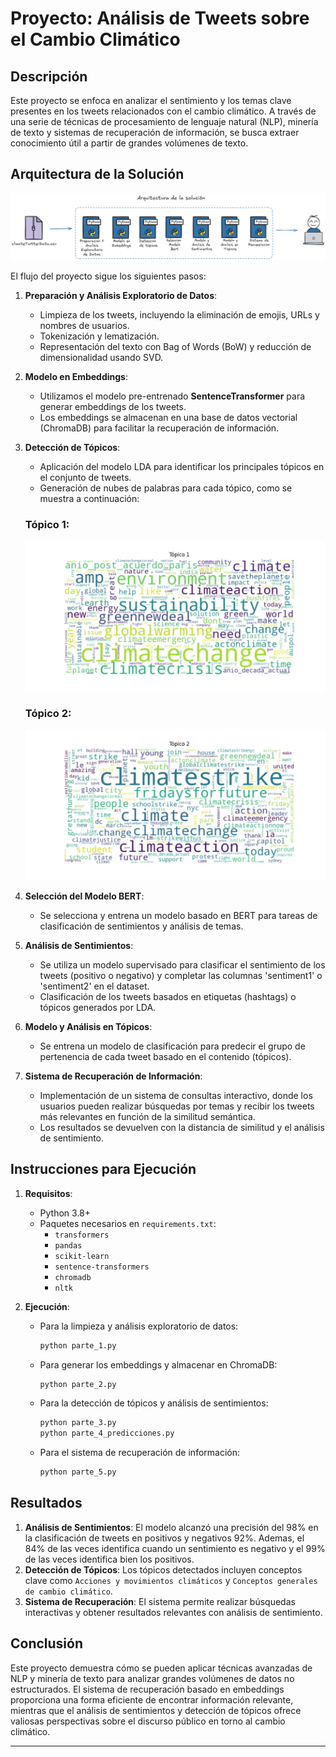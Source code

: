 # Proyecto: Análisis de Tweets sobre el Cambio Climático

## Descripción

Este proyecto se enfoca en analizar el sentimiento y los temas clave presentes en los tweets relacionados con el cambio climático. A través de una serie de técnicas de procesamiento de lenguaje natural (NLP), minería de texto y sistemas de recuperación de información, se busca extraer conocimiento útil a partir de grandes volúmenes de texto.

## Arquitectura de la Solución

![Arquitectura de la Solución](Media/Arquitectura.png)

El flujo del proyecto sigue los siguientes pasos:

1. **Preparación y Análisis Exploratorio de Datos**:
   - Limpieza de los tweets, incluyendo la eliminación de emojis, URLs y nombres de usuarios.
   - Tokenización y lematización.
   - Representación del texto con Bag of Words (BoW) y reducción de dimensionalidad usando SVD.

2. **Modelo en Embeddings**:
   - Utilizamos el modelo pre-entrenado **SentenceTransformer** para generar embeddings de los tweets.
   - Los embeddings se almacenan en una base de datos vectorial (ChromaDB) para facilitar la recuperación de información.

3. **Detección de Tópicos**:
   - Aplicación del modelo LDA para identificar los principales tópicos en el conjunto de tweets.
   - Generación de nubes de palabras para cada tópico, como se muestra a continuación:

   ### Tópico 1:
   ![Tópico 1](Media/topico1.jpeg)

   ### Tópico 2:
   ![Tópico 2](Media/topico2.jpeg)

4. **Selección del Modelo BERT**:
   - Se selecciona y entrena un modelo basado en BERT para tareas de clasificación de sentimientos y análisis de temas.

5. **Análisis de Sentimientos**:
   - Se utiliza un modelo supervisado para clasificar el sentimiento de los tweets (positivo o negativo) y completar las columnas 'sentiment1' o 'sentiment2' en el dataset.
   - Clasificación de los tweets basados en etiquetas (hashtags) o tópicos generados por LDA.

6. **Modelo y Análisis en Tópicos**:
   - Se entrena un modelo de clasificación para predecir el grupo de pertenencia de cada tweet basado en el contenido (tópicos).

7. **Sistema de Recuperación de Información**:
   - Implementación de un sistema de consultas interactivo, donde los usuarios pueden realizar búsquedas por temas y recibir los tweets más relevantes en función de la similitud semántica.
   - Los resultados se devuelven con la distancia de similitud y el análisis de sentimiento.

## Instrucciones para Ejecución

1. **Requisitos**:
   - Python 3.8+
   - Paquetes necesarios en `requirements.txt`:
     - `transformers`
     - `pandas`
     - `scikit-learn`
     - `sentence-transformers`
     - `chromadb`
     - `nltk`

2. **Ejecución**:
   - Para la limpieza y análisis exploratorio de datos:
     ```bash
     python parte_1.py
     ```
   - Para generar los embeddings y almacenar en ChromaDB:
     ```bash
     python parte_2.py
     ```
   - Para la detección de tópicos y análisis de sentimientos:
     ```bash
     python parte_3.py
     python parte_4_predicciones.py
     ```
   - Para el sistema de recuperación de información:
     ```bash
     python parte_5.py
     ```


## Resultados

1. **Análisis de Sentimientos**: El modelo alcanzó una precisión del 98% en la clasificación de tweets en positivos y negativos 92%. Ademas, el 84% de las veces identifica cuando un sentimiento es negativo y el 99% de las veces identifica bien los positivos. 
2. **Detección de Tópicos**: Los tópicos detectados incluyen conceptos clave como `Acciones y movimientos climáticos` y `Conceptos generales de cambio climático`.
3. **Sistema de Recuperación**: El sistema permite realizar búsquedas interactivas y obtener resultados relevantes con análisis de sentimiento.

## Conclusión

Este proyecto demuestra cómo se pueden aplicar técnicas avanzadas de NLP y minería de texto para analizar grandes volúmenes de datos no estructurados. El sistema de recuperación basado en embeddings proporciona una forma eficiente de encontrar información relevante, mientras que el análisis de sentimientos y detección de tópicos ofrece valiosas perspectivas sobre el discurso público en torno al cambio climático.

---


